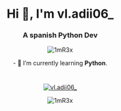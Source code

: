 <h1 align="center">Hi 👋, I'm vl.adii06_</h1>
<h3 align="center">A spanish Python Dev</h3>

<p align="center"> <img src="https://komarev.com/ghpvc/?username=1mR3x&label=Profile%20views&color=0e75b6&style=flat" alt="1mR3x" /> </p>

<div align="center" style="margin-bottom:40px;">

<p>- 🌱 I’m currently learning <b>Python</b>.</p>

</div>
<p align="center">
  <a href="https://discord.com/users/1226787937736331336">
    <img align="center" src="https://lanyard.cnrad.dev/api/1226787937736331336?&animated=true&idleMessage=Idleing&borderRadius=25px)" alt="vl.adii06_"/>
  </a>
</p>

<p align="center">
	<img align="center" src="https://github-readme-stats.vercel.app/api?username=1mR3x&show_icons=true&theme=dark&locale=en" alt="1mR3x" />
</p>
